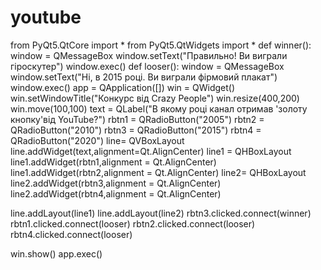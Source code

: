 # youtube
from PyQt5.QtCore import *
from PyQt5.QtWidgets import *
def winner():
    window = QMessageBox
    window.setText("Правильно! Ви виграли гіроскутер")
    window.exec()
def looser():
    window = QMessageBox
    window.setText("Ні, в 2015 році. Ви виграли фірмовий плакат")
    window.exec()
app = QApplication([])
win = QWidget()
win.setWindowTitle("Конкурс від Crazy People")
win.resize(400,200)
win.move(100,100)
text = QLabel("В якому році канал отримав 'золоту кнопку'від YouTube?")
rbtn1 = QRadioButton("2005")
rbtn2 = QRadioButton("2010")
rbtn3 = QRadioButton("2015")
rbtn4 = QRadioButton("2020")
line= QVBoxLayout
line.addWidget(text,alignment=Qt.AlignCenter)
line1 = QHBoxLayout
line1.addWidget(rbtn1,alignment = Qt.AlignCenter)
line1.addWidget(rbtn2,alignment = Qt.AlignCenter)
line2= QHBoxLayout
line2.addWidget(rbtn3,alignment = Qt.AlignCenter)
line2.addWidget(rbtn4,alignment = Qt.AlignCenter)


line.addLayout(line1)
line.addLayout(line2)
rbtn3.clicked.connect(winner)
rbtn1.clicked.connect(looser)
rbtn2.clicked.connect(looser)
rbtn4.clicked.connect(looser)


win.show()
app.exec()
